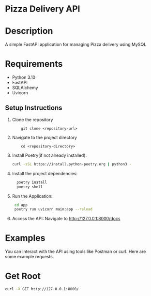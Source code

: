 # Pizza Delivery API

# Description

A simple FastAPI application for managing Pizza delivery using MySQL

# Requirements
- Python 3.10
- FastAPI
- SQLAlchemy
- Uvicorn

## Setup Instructions

1. Clone the repository
    ```bash:
        git clone <repository-url>

2. Navigate to the project directory
    ```bash:
        cd <repository-directory>

3. Install Poetry(if not already installed):
   ```bash
   curl -sSL https://install.python-poetry.org | python3 -
   
4. Install the project dependencies:
   ```bash
     poetry install
     poetry shell

5. Run the Application:
   ```bash
    cd app
    poetry run uvicorn main:app --reload

6. Access the API:
    Navigate to http://127.0.0.1:8000/docs

# Examples
You can interact with the API using tools like Postman or curl. Here are some example requests.

# Get Root
```bash
curl -X GET http://127.0.0.1:8000/

